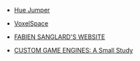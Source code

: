 * [Hue Jumper](http://frankforce.com/?p=7427)
* [VoxelSpace](https://github.com/s-macke/VoxelSpace)

* [FABIEN SANGLARD'S WEBSITE](http://fabiensanglard.net/)

* [CUSTOM GAME ENGINES: A Small Study](https://gist.github.com/raysan5/909dc6cf33ed40223eb0dfe625c0de74#custom-game-engines-a-small-study)
